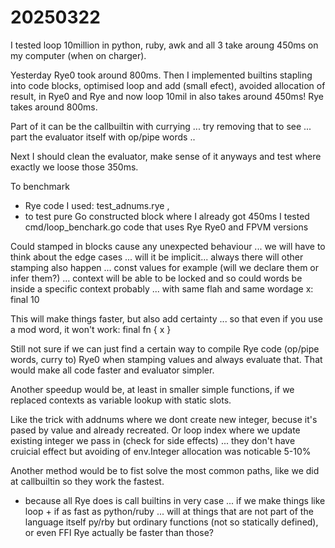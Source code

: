 
# 20250322

I tested loop 10million in python, ruby, awk and all 3 take aroung 450ms on my computer (when on charger).

Yesterday Rye0 took around 800ms. Then I implemented builtins stapling into code blocks, optimised loop and add (small efect), avoided allocation of result, in Rye0 and Rye and now loop 10mil in also takes around 450ms! Rye takes around 800ms. 

Part of it can be the callbuiltin with currying ... try removing that to see ... part the evaluator itself with op/pipe words ..

Next I should clean the evaluator, make sense of it anyways and test where exactly we loose those 350ms. 

To benchmark 

* Rye code I used: test_adnums.rye , 
* to test pure Go constructed block where I already got 450ms I tested cmd/loop_benchark.go code that uses Rye Rye0 and FPVM versions

Could stamped in blocks cause any unexpected behaviour ... we will have to think about the edge cases ... will it be implicit... always there
will other stamping also happen ... const values for example (will we declare them or infer them?) ... context will be able to be locked and so could words be inside a specific context probably ... with same flah and same wordage x: final 10

This will make things faster, but also add certainty ... so that even if you use a mod word, it won't work: final fn { x }

Still not sure if we can just find a certain way to compile Rye code (op/pipe words, curry to) Rye0 when stamping values and always evaluate that. That would make all code faster and evaluator simpler.

Another speedup would be, at least in smaller simple functions, if we replaced contexts as variable lookup with static slots.

Like the trick with addnums where we dont create new integer, becuse it's pased by value and already recreated. Or loop index where we update existing integer we pass in (check for side effects) ... they don't have cruicial effect but avoiding of env.Integer allocation was noticable 5-10%

Another method would be to fist solve the most common paths, like we did at callbuiltin so they work the fastest.

* because all Rye does is call builtins in very case ... if we make things like loop + if as fast as python/ruby ... will at things that are not part of the language itself py/rby but ordinary functions (not so statically defined), or even FFI Rye actually be faster than those? 
